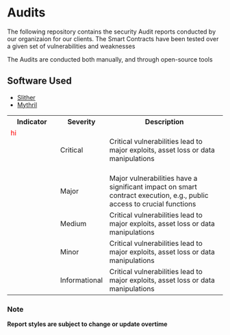 # Audits

The following repository contains the security Audit reports conducted by our organizaion for our clients. The Smart Contracts have been tested over a given set of vulnerabilities and weaknesses

The Audits are conducted both manually, and through open-source tools
## Software Used
<ul>
  <li><a href="https://github.com/crytic/slither">Slither</a></li>
  <li><a href="https://github.com/ConsenSys/mythril">Mythril</a></li>
</ul>
 <table>
  <tr>
  <th>Indicator</th>
  <th>Severity</th>
  <th>Description</th>
  </tr>
  <tr>
    <td><div style="width:100px; height:100px; border-radius:50%; color:#FF0000">hi</div></td>
    <td>Critical</td>
    <td>Critical vulnerabilities lead to major exploits, asset loss or data manipulations</td>
  </tr>
  <tr>
    <td></td>
    <td>Major</td>
    <td>Major vulnerabilities have a significant impact on smart contract execution, e.g., public access to crucial functions</td>
  </tr>
  <tr>
    <td></td>
    <td>Medium</td>
    <td>Critical vulnerabilities lead to major exploits, asset loss or data manipulations</td>
  </tr>
  <tr>
    <td></td>
    <td>Minor</td>
    <td>Critical vulnerabilities lead to major exploits, asset loss or data manipulations</td>
  </tr>
  <tr>
    <td></td>
    <td>Informational</td>
    <td>Critical vulnerabilities lead to major exploits, asset loss or data manipulations</td>
  </tr>
 </table>


### Note
<b>Report styles are subject to change or update overtime</b>
